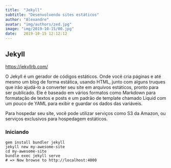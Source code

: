```yaml
---
title:  "Jekyll"
subtitle: "Desenvolvendo sites estáticos"
author: "Alexandre"
avatar: "img/authors/zed.jpg"
image: "img/2019-10-15/00.jpg"
date:   2019-10-15 12:12:12
---
```



## Jekyll

https://jekyllrb.com/

O Jekyll é um gerador de códigos estáticos. Onde você cria páginas e até mesmo um blog de forma estática, usando HTML, junto com alguns truques que irão ajudá-lo a converter seu site em arquivos estáticos, pronto para ser publicado. Ele é baseado em vários formatos como Markdown para formatação de textos e posts e um padrão de template chamado Liquid com um pouco de YAML para exibir e guardar os dados das variáveis. 


Para hospedar seu site, você pode utilizar serviços como S3 da Amazon, ou serviços exclusivos para hospedagem estáticos.


### Iniciando

```console
gem install bundler jekyll
jekyll new my-awesome-site
cd my-awesome-site
bundle exec jekyll serve
# => Now browse to http://localhost:4000
```
